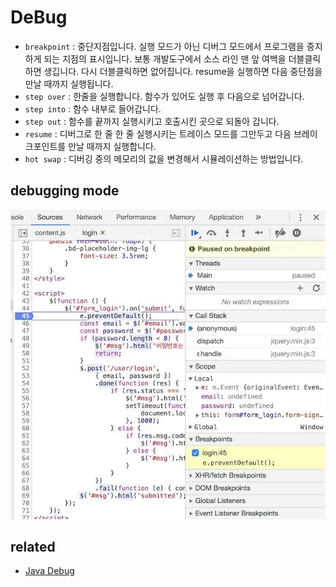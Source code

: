 # DeBug

* `breakpoint` : 중단지점입니다. 실행 모드가 아닌 디버그 모드에서 프로그램을 중지하게 되는 지점의 표시입니다.
보통 개발도구에서 소스 라인 맨 앞 여백을 더블클릭하면 생깁니다. 다시 더블클릭하면 없어집니다. resume을 실행하면 다음 중단점을 만날 때까지 실행됩니다.
* `step over` : 한줄을 실행합니다. 함수가 있어도 실행 후 다음으로 넘어갑니다.
* `step into` : 함수 내부로 들어갑니다.
* `step out` : 함수를 끝까지 실행시키고 호출시킨 곳으로 되돌아 갑니다.
* `resume` : 디버그로 한 줄 한 줄 실행시키는 트레이스 모드를 그만두고 다음 브레이크포인트를 만날 때까지 실행합니다.
* `hot swap` : 디버깅 중의 메모리의 값을 변경해서 시뮬레이션하는 방법입니다.

## debugging mode
<img src="images/debug.webp" alt="debugging mode" />

## related
* [Java Debug](/mib/java/debug)
